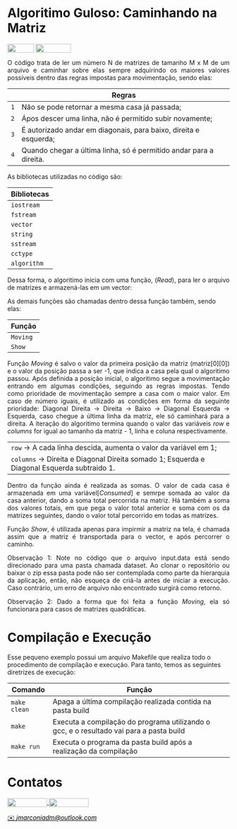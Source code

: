 # Algoritimo Guloso: Caminhando na Matriz

<div style="display: inline-block;">    
<img align="center" height="20px" width="60px" src="https://img.shields.io/badge/C%2B%2B-00599C?style=for-the-badge&logo=c%2B%2B&logoColor=white"/> 
<img align="center" height="20px" width="80px" src="https://img.shields.io/badge/Made%20for-VSCode-1f425f.svg"/> 
</a> 
</div>

<p> </p>
<p> </p>


<p align="justify">
O código trata de ler um número N de matrizes de tamanho M x M de um arquivo e caminhar sobre elas sempre adquirindo os maiores valores possíveis dentro das regras impostas para movimentação, sendo elas:


|                        |  Regras                                                                                           |
| -----------------------| ------------------------------------------------------------------------------------------------- |
|  `1`                   | Não se pode retornar a mesma casa já passada;                                                     |
|  `2`                   | Ápos descer uma linha, não é permitido subir novamente;                                           |
|  `3`                   | É autorizado andar em diagonais, para baixo, direita e esquerda;                                  |
|  `4`                   | Quando chegar a última linha, só é permitido andar para a direita.                                |

<p> </p>

<p align="justify">
As bibliotecas utilizadas no código são:

|   Bibliotecas                                                                                                              |
| -------------------------------------------------------------------------------------------------------------------------- |
|  `iostream`                                                                                                                |
|  `fstream`                                                                                                                 |
|  `vector`                                                                                                                  |
|  `string`                                                                                                                  |
|  `sstream`                                                                                                                 |
|  `cctype`                                                                                                                  |
|  `algorithm`                                                                                                               |

<p> </p>

<p align="justify">
Dessa forma, o algoritimo inicia com uma função, (<i>Read</i>), para ler o arquivo de matrizes e armazená-las em um vector:

<p> </p>

As demais funções são chamadas dentro dessa função também, sendo elas:

| Função                                                                                                                                                                                    |
| ----------------------------------------------------------------------------------------------------------------------------------------------------------------------------------------- |
|  `Moving`                                                                                                                                                                                 |
|  `Show`                                                                                                                                                                                   |
  
<p align="justify"> Função <i>Moving</i> é salvo o valor da primeira posição da matriz (matriz[0][0]) e o valor da posição passa a ser -1, que indica a casa pela qual o algoritimo passou. Após definida a posição inicial, o algoritimo segue a movimentação entrando em algumas condições, seguindo as regras impostas. Tendo como prioridade de movimentação sempre a casa com o maior valor. Em caso de número iguais, é utilizado as condições em forma da seguinte prioridade: Diagonal Direita -> Direita -> Baixo -> Diagonal Esquerda -> Esquerda, caso chegue a última linha da matriz, ele só caminhará para a direita. A iteração do algoritimo termina quando o valor das variáveis <i>row</i> e <i>columns</i> for igual ao tamanho da matriz - 1, linha e coluna respectivamente.

|                                                                                                                                                                                           |
| ----------------------------------------------------------------------------------------------------------------------------------------------------------------------------------------- |
|  `row`    ->  A cada linha descida, aumenta o valor da variável em 1;                                                                                                                     |
|  `columns` ->  Direita e Diagonal Direita somado 1; Esquerda e Diagonal Esquerda subtraido 1.                                                                                             |


<p align="justify"> Dentro da função ainda é realizada as somas. O valor de cada casa é armazenada em uma variável[<i>Consumed</i>] e semrpe somada ao valor da casa anterior, dando a soma total percorrida na matriz. Há também a soma dos valores totais, em que pega o valor total anterior e soma com os da matrizes seguintes, dando o valor total percorrido em todas as matrizes. 

</p>

<p align="justify"> Função <i>Show</i>, é utilizada apenas para impirmir a matriz na tela, é chamada assim que a matriz é transportada para o vector, e após percorrer o caminho. 

<p align="justify">
<span color="red">Observação 1:</span> Note no código que o arquivo input.data está sendo direcionado para uma pasta chamada dataset. Ao clonar o repositório ou baixar o zip essa pasta pode não ser contemplada como parte da hierarquia da aplicação, então, não esqueça de criá-la antes de iniciar a execução. Caso contrário, um erro de arquivo não encontrado surgirá como retorno.

<p align="justify">
<span color="red">Observação 2:</span> Dado a forma que foi feita a função <i>Moving</i>, ela só funcionara para casos de matrizes quadráticas. 
</p>

# Compilação e Execução

Esse pequeno exemplo possui um arquivo Makefile que realiza todo o procedimento de compilação e execução. Para tanto, temos as seguintes diretrizes de execução:


| Comando                |  Função                                                                                           |
| -----------------------| ------------------------------------------------------------------------------------------------- |
|  `make clean`          | Apaga a última compilação realizada contida na pasta build                                        |
|  `make`                | Executa a compilação do programa utilizando o gcc, e o resultado vai para a pasta build           |
|  `make run`            | Executa o programa da pasta build após a realização da compilação                                 |


# Contatos

<div style="display: inline-block;">
<a href="https://t.me/jmarconia">
<img align="center" height="20px" width="90px" src="https://img.shields.io/badge/Telegram-2CA5E0?style=for-the-badge&logo=telegram&logoColor=white"/> 
</a>

<a href="https://www.linkedin.com/in/jmarconi-almeida/">
<img align="center" height="20px" width="90px" src="https://img.shields.io/badge/LinkedIn-0077B5?style=for-the-badge&logo=linkedin&logoColor=white"/>
</a>

</div>

<p> </p>

<a style="color:black" href="mailto:jmarconiadm@outlook.com?subject=[GitHub]%20Source%20Dynamic%20Lists">
✉️ <i>jmarconiadm@outlook.com</i>
</a>
